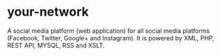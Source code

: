 # your-network
A social media platform (web application) for all social media platforms (Facebook, Twitter, Google+ and Instagram). It is powered by XML, PHP, REST API, MYSQL, RSS and XSLT.
